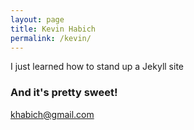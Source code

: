 ```yaml
---
layout: page
title: Kevin Habich
permalink: /kevin/
---
```


I just learned how to stand up a Jekyll site

### And it's pretty sweet!

[khabich@gmail.com](mailto:khabich@gmail.com)
